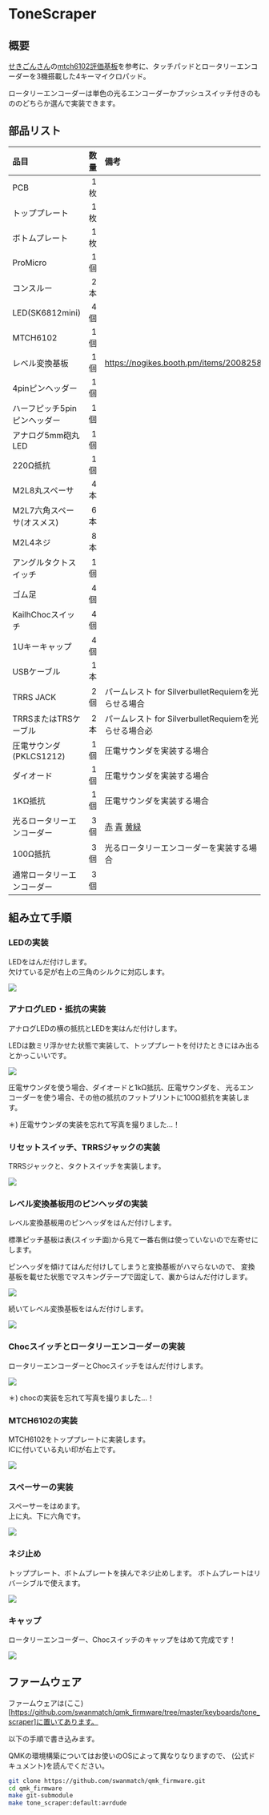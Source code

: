 # ToneScraper

## 概要

[せきごんさん](https://github.com/sekigon-gonnoc)の[mtch6102評価基板](https://github.com/sekigon-gonnoc/mtch6102_breakout)を参考に、タッチパッドとロータリーエンコーダーを3機搭載した4キーマイクロパッド。

ロータリーエンコーダーは単色の光るエンコーダーかプッシュスイッチ付きのもののどちらか選んで実装できます。

## 部品リスト

| 品目                         | 数量 | 備考 |
| :--------------------------- | ---: | :--- |
| PCB                          |  1枚 |  |
| トッププレート               |  1枚 |  |
| ボトムプレート               |  1枚 |  |
| ProMicro                     |  1個 |  |
| コンスルー                   |  2本 |  |
| LED(SK6812mini)              |  4個 |  |
| MTCH6102                     |  1個 |  |
| レベル変換基板               |  1個 | https://nogikes.booth.pm/items/2008258 |
| 4pinピンヘッダー             |  1個 |  |
| ハーフピッチ5pinピンヘッダー |  1個 |  |
| アナログ5mm砲丸LED           |  1個 |  |
| 220Ω抵抗                    |  1個 |  |
| M2L8丸スペーサ               |  4本 |  |
| M2L7六角スペーサ(オスメス)   |  6本 |  |
| M2L4ネジ                     |  8本 |  |
| アングルタクトスイッチ       |  1個 |  |
| ゴム足                       |  4個 |  |
| KailhChocスイッチ            |  4個 |  |
| 1Uキーキャップ               |  4個 |  |
| USBケーブル                  |  1本 |  |
| TRRS JACK                    |  2個 | パームレスト for SilverbulletRequiemを光らせる場合 |
| TRRSまたはTRSケーブル        |  2本 | パームレスト for SilverbulletRequiemを光らせる場合必|
| 圧電サウンダ(PKLCS1212)      |  1個 | 圧電サウンダを実装する場合 |
| ダイオード                   |  1個 | 圧電サウンダを実装する場合 |
| 1KΩ抵抗                     |    1個 | 圧電サウンダを実装する場合 |
| 光るロータリーエンコーダー   | 3個 | [赤](https://akizukidenshi.com/catalog/g/gP-05762/) [青](https://akizukidenshi.com/catalog/g/gP-05768/) [黄緑](https://akizukidenshi.com/catalog/g/gP-05767/) |
| 100Ω抵抗                    |  3個 | 光るロータリーエンコーダーを実装する場合 |
| 通常ロータリーエンコーダー  |  3個 |  |

## 組み立て手順

### LEDの実装

LEDをはんだ付けします。  
欠けている足が右上の三角のシルクに対応します。

![](./images/build01.jpg)

### アナログLED・抵抗の実装

アナログLEDの横の抵抗とLEDを実はんだ付けします。

LEDは数ミリ浮かせた状態で実装して、トッププレートを付けたときにはみ出るとかっこいいです。

![](./images/build02.jpg)

圧電サウンダを使う場合、ダイオードと1kΩ抵抗、圧電サウンダを、
光るエンコーダーを使う場合、その他の抵抗のフットプリントに100Ω抵抗を実装します。

＊) 圧電サウンダの実装を忘れて写真を撮りました…！

### リセットスイッチ、TRRSジャックの実装

TRRSジャックと、タクトスイッチを実装します。

![](./images/build03.jpg)

### レベル変換基板用のピンヘッダの実装

レベル変換基板用のピンヘッダをはんだ付けします。

標準ピッチ基板は表(スイッチ面)から見て一番右側は使っていないので左寄せにします。

ピンヘッダを傾けてはんだ付けしてしまうと変換基板がハマらないので、
変換基板を載せた状態でマスキングテープで固定して、裏からはんだ付けします。

![](./images/build04.jpg)

続いてレベル変換基板をはんだ付けします。

![](./images/build05.jpg)

### Chocスイッチとロータリーエンコーダーの実装

ロータリーエンコーダーとChocスイッチをはんだ付けします。

![](./images/build06.jpg)

＊) chocの実装を忘れて写真を撮りました…！

### MTCH6102の実装

MTCH6102をトッププレートに実装します。  
ICに付いている丸い印が右上です。

![](./images/build07.jpg)

### スペーサーの実装

スペーサーをはめます。  
上に丸、下に六角です。

![](./images/build08.jpg)

### ネジ止め

トッププレート、ボトムプレートを挟んでネジ止めします。
ボトムプレートはリバーシブルで使えます。

![](./images/build09.jpg)

### キャップ

ロータリーエンコーダー、Chocスイッチのキャップをはめて完成です！

![](./images/build10.jpg)


## ファームウェア

ファームウェアは(ここ)[https://github.com/swanmatch/qmk_firmware/tree/master/keyboards/tone_scraper]に置いてあります。

以下の手順で書き込みます。

QMKの環境構築についてはお使いのOSによって異なりなりますので、
(公式ドキュメント)を読んでください。

```sh
git clone https://github.com/swanmatch/qmk_firmware.git
cd qmk_firmware
make git-submodule
make tone_scraper:default:avrdude
```
